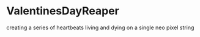 # ValentinesDayReaper
 creating a series of heartbeats living and dying on a single neo pixel string
